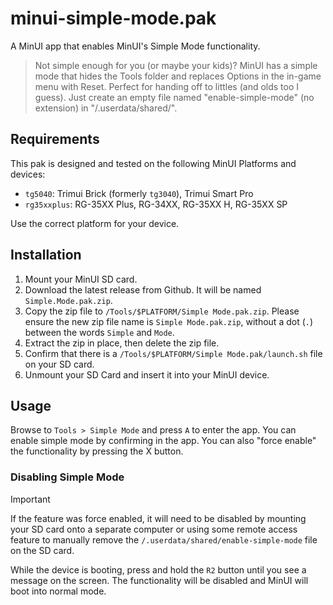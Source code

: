 # minui-simple-mode.pak

A MinUI app that enables MinUI's Simple Mode functionality.

> Not simple enough for you (or maybe your kids)? MinUI has a simple mode that hides the Tools folder and replaces Options in the in-game menu with Reset. Perfect for handing off to littles (and olds too I guess). Just create an empty file named "enable-simple-mode" (no extension) in "/.userdata/shared/".

## Requirements

This pak is designed and tested on the following MinUI Platforms and devices:

- `tg5040`: Trimui Brick (formerly `tg3040`), Trimui Smart Pro
- `rg35xxplus`: RG-35XX Plus, RG-34XX, RG-35XX H, RG-35XX SP

Use the correct platform for your device.

## Installation

1. Mount your MinUI SD card.
2. Download the latest release from Github. It will be named `Simple.Mode.pak.zip`.
3. Copy the zip file to `/Tools/$PLATFORM/Simple Mode.pak.zip`. Please ensure the new zip file name is `Simple Mode.pak.zip`, without a dot (`.`) between the words `Simple` and `Mode`.
4. Extract the zip in place, then delete the zip file.
5. Confirm that there is a `/Tools/$PLATFORM/Simple Mode.pak/launch.sh` file on your SD card.
6. Unmount your SD Card and insert it into your MinUI device.

## Usage

Browse to `Tools > Simple Mode` and press `A` to enter the app. You can enable simple mode by confirming in the app. You can also "force enable" the functionality by pressing the X button.

### Disabling Simple Mode

> [!IMPORTANT]
> If the feature was force enabled, it will need to be disabled by mounting your SD card onto a separate computer or using some remote access feature to manually remove the `/.userdata/shared/enable-simple-mode` file on the SD card.

While the device is booting, press and hold the `R2` button until you see a message on the screen. The functionality will be disabled and MinUI will boot into normal mode.
